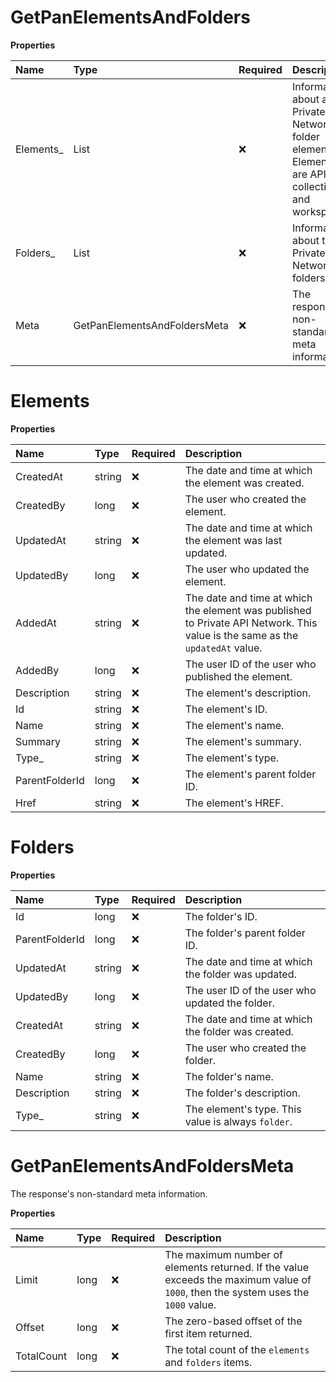 # GetPanElementsAndFolders

**Properties**

| Name       | Type                         | Required | Description                                                                                                |
| :--------- | :--------------------------- | :------- | :--------------------------------------------------------------------------------------------------------- |
| Elements\_ | List<Elements>               | ❌       | Information about a Private API Network's folder elements. Elements are APIs, collections, and workspaces. |
| Folders\_  | List<Folders>                | ❌       | Information about the Private API Network's folders.                                                       |
| Meta       | GetPanElementsAndFoldersMeta | ❌       | The response's non-standard meta information.                                                              |

# Elements

**Properties**

| Name           | Type   | Required | Description                                                                                                                   |
| :------------- | :----- | :------- | :---------------------------------------------------------------------------------------------------------------------------- |
| CreatedAt      | string | ❌       | The date and time at which the element was created.                                                                           |
| CreatedBy      | long   | ❌       | The user who created the element.                                                                                             |
| UpdatedAt      | string | ❌       | The date and time at which the element was last updated.                                                                      |
| UpdatedBy      | long   | ❌       | The user who updated the element.                                                                                             |
| AddedAt        | string | ❌       | The date and time at which the element was published to Private API Network. This value is the same as the `updatedAt` value. |
| AddedBy        | long   | ❌       | The user ID of the user who published the element.                                                                            |
| Description    | string | ❌       | The element's description.                                                                                                    |
| Id             | string | ❌       | The element's ID.                                                                                                             |
| Name           | string | ❌       | The element's name.                                                                                                           |
| Summary        | string | ❌       | The element's summary.                                                                                                        |
| Type\_         | string | ❌       | The element's type.                                                                                                           |
| ParentFolderId | long   | ❌       | The element's parent folder ID.                                                                                               |
| Href           | string | ❌       | The element's HREF.                                                                                                           |

# Folders

**Properties**

| Name           | Type   | Required | Description                                        |
| :------------- | :----- | :------- | :------------------------------------------------- |
| Id             | long   | ❌       | The folder's ID.                                   |
| ParentFolderId | long   | ❌       | The folder's parent folder ID.                     |
| UpdatedAt      | string | ❌       | The date and time at which the folder was updated. |
| UpdatedBy      | long   | ❌       | The user ID of the user who updated the folder.    |
| CreatedAt      | string | ❌       | The date and time at which the folder was created. |
| CreatedBy      | long   | ❌       | The user who created the folder.                   |
| Name           | string | ❌       | The folder's name.                                 |
| Description    | string | ❌       | The folder's description.                          |
| Type\_         | string | ❌       | The element's type. This value is always `folder`. |

# GetPanElementsAndFoldersMeta

The response's non-standard meta information.

**Properties**

| Name       | Type | Required | Description                                                                                                                       |
| :--------- | :--- | :------- | :-------------------------------------------------------------------------------------------------------------------------------- |
| Limit      | long | ❌       | The maximum number of elements returned. If the value exceeds the maximum value of `1000`, then the system uses the `1000` value. |
| Offset     | long | ❌       | The zero-based offset of the first item returned.                                                                                 |
| TotalCount | long | ❌       | The total count of the `elements` and `folders` items.                                                                            |

<!-- This file was generated by liblab | https://liblab.com/ -->
